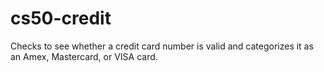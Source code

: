 # cs50-credit
Checks to see whether a credit card number is valid and categorizes it as an Amex, Mastercard, or VISA card. 

